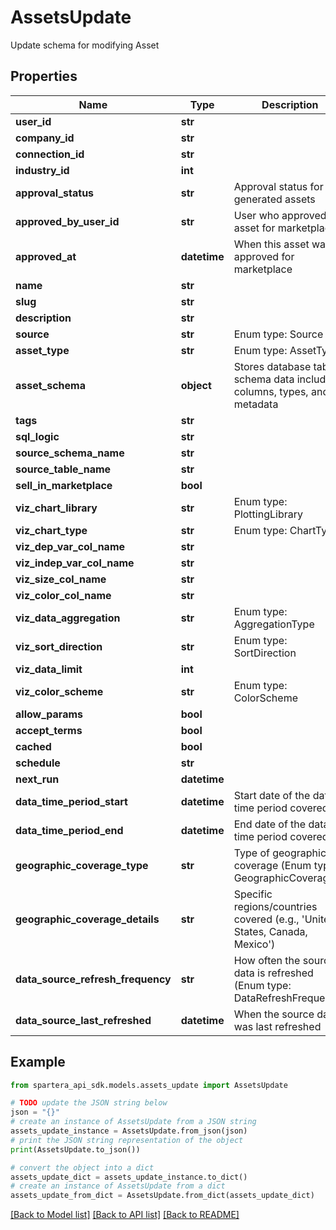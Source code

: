 # AssetsUpdate

Update schema for modifying Asset

## Properties

Name | Type | Description | Notes
------------ | ------------- | ------------- | -------------
**user_id** | **str** |  | [optional] 
**company_id** | **str** |  | [optional] 
**connection_id** | **str** |  | [optional] 
**industry_id** | **int** |  | [optional] 
**approval_status** | **str** | Approval status for AI-generated assets | [optional] 
**approved_by_user_id** | **str** | User who approved this asset for marketplace | [optional] 
**approved_at** | **datetime** | When this asset was approved for marketplace | [optional] 
**name** | **str** |  | [optional] 
**slug** | **str** |  | [optional] 
**description** | **str** |  | [optional] 
**source** | **str** | Enum type: Source | [optional] 
**asset_type** | **str** | Enum type: AssetType | [optional] 
**asset_schema** | **object** | Stores database table schema data including columns, types, and metadata | [optional] 
**tags** | **str** |  | [optional] 
**sql_logic** | **str** |  | [optional] 
**source_schema_name** | **str** |  | [optional] 
**source_table_name** | **str** |  | [optional] 
**sell_in_marketplace** | **bool** |  | [optional] 
**viz_chart_library** | **str** | Enum type: PlottingLibrary | [optional] 
**viz_chart_type** | **str** | Enum type: ChartType | [optional] 
**viz_dep_var_col_name** | **str** |  | [optional] 
**viz_indep_var_col_name** | **str** |  | [optional] 
**viz_size_col_name** | **str** |  | [optional] 
**viz_color_col_name** | **str** |  | [optional] 
**viz_data_aggregation** | **str** | Enum type: AggregationType | [optional] 
**viz_sort_direction** | **str** | Enum type: SortDirection | [optional] 
**viz_data_limit** | **int** |  | [optional] 
**viz_color_scheme** | **str** | Enum type: ColorScheme | [optional] 
**allow_params** | **bool** |  | [optional] 
**accept_terms** | **bool** |  | [optional] 
**cached** | **bool** |  | [optional] 
**schedule** | **str** |  | [optional] 
**next_run** | **datetime** |  | [optional] 
**data_time_period_start** | **datetime** | Start date of the data time period covered | [optional] 
**data_time_period_end** | **datetime** | End date of the data time period covered | [optional] 
**geographic_coverage_type** | **str** | Type of geographic coverage (Enum type: GeographicCoverage) | [optional] 
**geographic_coverage_details** | **str** | Specific regions/countries covered (e.g., &#39;United States, Canada, Mexico&#39;) | [optional] 
**data_source_refresh_frequency** | **str** | How often the source data is refreshed (Enum type: DataRefreshFrequency) | [optional] 
**data_source_last_refreshed** | **datetime** | When the source data was last refreshed | [optional] 

## Example

```python
from spartera_api_sdk.models.assets_update import AssetsUpdate

# TODO update the JSON string below
json = "{}"
# create an instance of AssetsUpdate from a JSON string
assets_update_instance = AssetsUpdate.from_json(json)
# print the JSON string representation of the object
print(AssetsUpdate.to_json())

# convert the object into a dict
assets_update_dict = assets_update_instance.to_dict()
# create an instance of AssetsUpdate from a dict
assets_update_from_dict = AssetsUpdate.from_dict(assets_update_dict)
```
[[Back to Model list]](../README.md#documentation-for-models) [[Back to API list]](../README.md#documentation-for-api-endpoints) [[Back to README]](../README.md)


